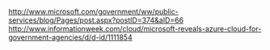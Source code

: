 http://www.microsoft.com/government/ww/public-services/blog/Pages/post.aspx?postID=374&aID=66
http://www.informationweek.com/cloud/microsoft-reveals-azure-cloud-for-government-agencies/d/d-id/1111854

